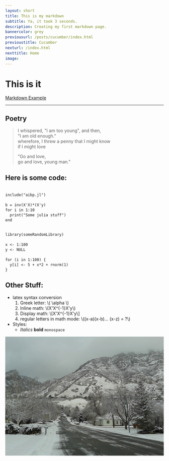 ```yaml
---
layout: short
title: This is my markdown
subtitle: Ya, it took 3 seconds.
description: Creating my first markdown page.
bannercolor: grey
previousurl: /posts/cucumber/index.html
previoustitle: Cucumber
nexturl: /index.html
nexttitle: Home
image:
---
```



# This is it
[Markdown Example](http://www.unexpected-vortices.com/sw/rippledoc/quick-markdown-example.html)

***


## Poetry

> I whispered, "I am too young", and then,  
> "I am old enough."  
> wherefore, I threw a penny that I might know  
> if I might love  
> 
> "Go and love,  
> go and love, young man."


## Here is some code: 

<pre style="padding:0"><code class="julia">
include("aibp.jl") 

b = inv(X'X)*(X'y)
for i in 1:10
  print("Some julia stuff")
end
</code></pre>


<pre style="padding:0"><code>
library(someRandomLibrary)

x <- 1:100
y <- NULL

for (i in 1:100) {
  y[i] <- 5 + x*2 + rnorm(1)
}
</code></pre>


## Other Stuff:

  - latex syntax conversion
      1. Greek letter: \\( \alpha \\)
      2. Inline math: \\(X'X^{-1}X'y\\)
      3. Display math: \\[X'X^{-1}X'y\\]
      4. regular letters in math mode: \\((x-a)(x-b)... (x-z) = ?\\)
  - Styles:
    - *Italics* **bold** `monospace` 


![example image](/img/briar.jpg)

